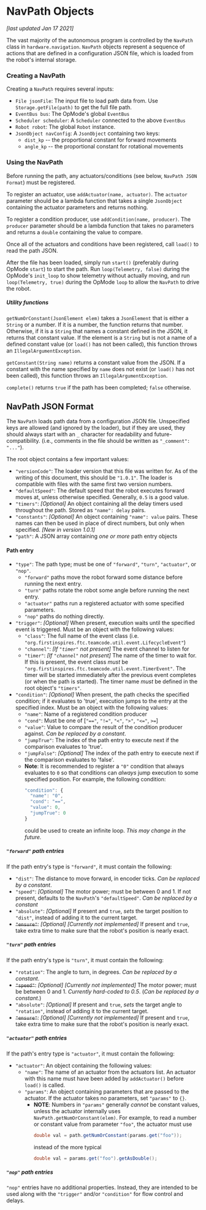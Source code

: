 # NavPath Objects
*[last updated Jan 17 2021]*

The vast majority of the autonomous program is controlled by the `NavPath` class
in `hardware.navigation`. `NavPath` objects represent a sequence of actions that
are defined in a configuration JSON file, which is loaded from the robot's
internal storage.

### Creating a NavPath
Creating a `NavPath` requires several inputs:
* `File jsonFile`: The input file to load path data from. Use
  `Storage.getFile(path)` to get the full file path.
* `EventBus bus`: The OpMode's global `EventBus`
* `Scheduler scheduler`: A `Scheduler` connected to the above `EventBus`
* `Robot robot`: The global `Robot` instance.
* `JsonObject navConfig`: A `JsonObject` containing two keys:
  * `dist_kp` -- the proportional constant for forward movements
  * `angle_kp` -- the proportional constant for rotational movements

### Using the NavPath
Before running the path, any actuators/conditions (see below, `NavPath JSON Format`)
must be registered.

To register an actuator, use `addActuator(name, actuator)`. The `actuator` parameter
should be a lambda function that takes a single `JsonObject` containing the actuator
parameters and returns nothing.

To register a condition producer, use `addCondition(name, producer)`. The `producer`
parameter should be a lambda function that takes no parameters and returns a `double`
containing the value to compare.

Once all of the actuators and conditions have been registered, call `load()` to
read the path JSON.

After the file has been loaded, simply run `start()` (preferably during
OpMode `start`) to start the path. Run `loop(Telemetry, false)` during the
OpMode's `init_loop` to show telemetry without actually moving, and run
`loop(Telemetry, true)` during the OpMode `loop` to allow the `NavPath` to drive
the robot.

##### Utility functions
`getNumOrConstant(JsonElement elem)` takes a `JsonElement` that is either a
`String` or a number. If it is a number, the function returns that number.
Otherwise, if it is a `String` that names a constant defined in the JSON, it
returns that constant value. If the element is a `String` but is not a name of
a defined constant value (or `load()` has not been called), this function throws
an `IllegalArgumentException`.

`getConstant(String name)` returns a constant value from the JSON. If a constant
with the name specified by `name` does not exist (or `load()` has not been called),
this function throws an `IllegalArgumentException`.

`complete()` returns `true` if the path has been completed; `false` otherwise.

## NavPath JSON Format
The `NavPath` loads path data from a configuration JSON file. Unspecified keys
are allowed (and ignored by the loader), but if they are used, they should always
start with an `_` character for readability and future-compatibility. (i.e.,
comments in the file should be written as `"_comment": "..."`).

The root object contains a few important values:
* `"versionCode"`: The loader version that this file was written for. As of the
  writing of this document, this should be `"1.0.1"`. The loader is compatible
  with files with the same first two version numbers.
* `"defaultSpeed"`: The default speed that the robot executes forward moves at,
  unless otherwise specified. Generally, `0.5` is a good value.
* `"timers"`: *[Optional]* An object containing all the delay timers used throughout the path.
  Stored as `"name": delay` pairs.
* `"constants"`: *[Optional]* An object containing `"name": value` pairs. These
  names can then be used in place of direct numbers, but only when specified.
  *[New in version 1.0.1]*
* `"path"`: A JSON array containing *one or more* path entry objects

#### Path entry
* `"type"`: The path type; must be one of `"forward"`, `"turn"`, `"actuator"`, or `"nop"`.
  * `"forward"` paths move the robot forward some distance before running the next entry.
  * `"turn"` paths rotate the robot some angle before running the next entry.
  * `"actuator"` paths run a registered actuator with some specified parameters.
  * `"nop"` paths do nothing directly.  
* `"trigger"`: *[Optional]* When present, execution waits until the specified event is triggered.
  Must be an object with the following values:
  * `"class"`: The full name of the event class (i.e.
    `"org.firstinspires.ftc.teamcode.util.event.LifecycleEvent"`)
  * `"channel"`: *[If `"timer"` not present]* The event channel to listen for
  * `"timer"`: *[If `"channel"` not present]* The name of the timer to wait for.
    If this is present, the event class *must* be
    `"org.firstinspires.ftc.teamcode.util.event.TimerEvent"`. The timer will be
    started immediately after the previous event completes (or when the path is
    started). The timer name *must* be defined in the root object's `"timers"`.
* `"condition"`: *[Optional]* When present, the path checks the specified
  condition; if it evaluates to 'true', execution jumps to the entry at the specified
  index. Must be an object with the following values:
  * `"name"`: Name of a registered condition producer
  * `"cond"`: Must be one of [`"=="`, `"!="`, `"<"`, `">"`, `"<="`, `>=`]
  * `"value"`: Value to compare the result of the condition producer against.
    *Can be replaced by a constant*.
  * `"jumpTrue"`: The index of the path entry to execute next if the comparison
    evaluates to 'true'.
  * `"jumpFalse"`: *[Optional]* The index of the path entry to execute next if
    the comparison evaluates to 'false'.  
  * **Note**: It is recommended to register a `"0"` condition that always evaluates
    to `0` so that conditions can *always* jump execution to some specified position.
    For example, the following condition:
    ```js
    "condition": {
      "name": "0",
      "cond": "==",
      "value": 0,
      "jumpTrue": 0
    }
    ```
    could be used to create an infinite loop. *This may change in the future.*

##### `"forward"` path entries
If the path entry's type is `"forward"`, it must contain the following:

* `"dist"`: The distance to move forward, in encoder ticks.
  *Can be replaced by a constant*.
* `"speed"`: *[Optional]* The motor power; must be between 0 and 1. If not
  present, defaults to the `NavPath`'s `"defaultSpeed"`.
  *Can be replaced by a constant*
* `"absolute"`: *[Optional]* If present and `true`, *sets* the target position
  to `"dist"`, instead of adding it to the current target.
* ~~`"ensure"`~~: *[Optional]* *[Currently not implemented]* If present and `true`,
  take extra time to make sure that the robot's position is nearly exact.

##### `"turn"` path entries
If the path entry's type is `"turn"`, it must contain the following:

* `"rotation"`: The angle to turn, in degrees. *Can be replaced by a constant*.
* ~~`"speed"`~~: *[Optional]* *[Currently not implemented]* The motor power; must be
  between 0 and 1. *Currently hard-coded to 0.5*. (*Can be replaced by a constant*.)
* `"absolute"`: *[Optional]* If present and `true`, *sets* the target angle
  to `"rotation"`, instead of adding it to the current target.
* ~~`"ensure"`~~: *[Optional]* *[Currently not implemented]* If present and `true`,
  take extra time to make sure that the robot's position is nearly exact.

##### `"actuator"` path entries
If the path's entry type is `"actuator"`, it must contain the following:

* `"actuator"`: An object containing the following values:
  * `"name"`: The name of an actuator from the actuators list. An actuator with
    this name must have been added by `addActuator()` before `load()` is called.
  * `"params"`: An object containing parameters that are passed to the actuator.
    If the actuator takes no parameters, set `"params"` to `{}`.
    * **NOTE**: Numbers in `"params"` generally *cannot* be constant values,
      unless the actuator internally uses `NavPath.getNumOrConstant(elem)`. For
      example, to read a number or constant value from parameter `"foo"`, the actuator must use
      ```java
      double val = path.getNumOrConstant(params.get("foo"));
      ```
      instead of the more typical
      ```java
      double val = params.get("foo").getAsDouble();
      ```

##### `"nop"` path entries
`"nop"` entries have no additional properties. Instead, they are intended to be
used along with the `"trigger"` and/or `"condition"` for flow control and delays.
